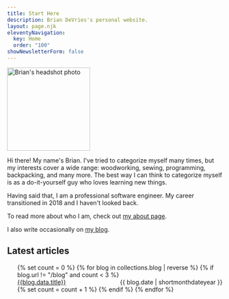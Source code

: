 ```yaml
---
title: Start Here
description: Brian DeVries's personal website.
layout: page.njk
eleventyNavigation:
  key: Home
  order: "100"
showNewsletterForm: false
---
```


<img class="profile-pic bounce-in"
  alt="Brian's headshot photo"
  title="That's me!"
  src="/images/BrianProfilePic.jpg"
  height="194"
  width="194" />

Hi there! My name's Brian. I've tried to categorize myself many times, but my interests cover a wide range: woodworking, sewing, programming, backpacking, and many more. The best way I can think to categorize myself is as a do-it-yourself guy who loves learning new things.

Having said that, I am a professional software engineer. My career transitioned in 2018 and I haven't looked back.

To read more about who I am, check out [my about page](/about).

I also write occasionally on [my blog](/blog).

## Latest articles

<ol class="posts">
{% set count = 0 %}
{% for blog in collections.blog | reverse %}
{% if blog.url != "/blog" and count < 3 %}
<li style="display: flex; justify-content: space-between;" class="post">
<div><a class="post-link" href="{{blog.url}}">{{blog.data.title}}</a></div>
<div style="float: right;" class="date">{{ blog.date | shortmonthdateyear }}</div>
</li>
{% set count = count + 1 %}
{% endif %}
{% endfor %}
</ol>
